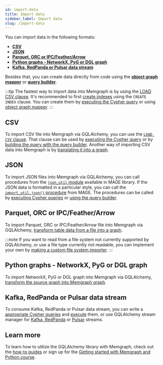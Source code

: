 ```yaml
---
id: import-data
title: Import data
sidebar_label: Import data
slug: /import-data
---
```


You can import data in the following formats:
- [**CSV**](#csv)
- [**JSON**](#json)
- [**Parquet, ORC or IPC/Feather/Arrow**](#parquet-orc-or-ipcfeatherarrow)
- [**Python graphs - NetworkX, PyG or DGL graph**](#python-graphs---networkx-pyg-or-dgl-graph)
- [**Kafka, RedPanda or Pulsar data stream**](#kafka-redpanda-or-pulsar-data-stream)

Besides that, you can create data directly from code using the [**object graph mapper**](/gqlalchemy/how-to-guides/ogm) or [**query builder**](/gqlalchemy/how-to-guides/query-builder).


:::tip
The fastest way to import data into Memgraph is by using the [LOAD CSV clause](/memgraph/import-data/load-csv-clause). It's recommended to first [create indexes](/memgraph/next/how-to-guides/indexes) using the `CREATE INDEX` clause. You can create them by [executing the Cypher query](/memgraph/connect-to-memgraph/drivers/python) or using [object graph mapper](/gqlalchemy/how-to-guides/ogm#create-indexes).
:::

## CSV

To import CSV file into Memgraph via GQLAlchemy, you can use the [`LOAD CSV` clause](/memgraph/import-data/load-csv-clause). That clause can be used by [executing the Cypher query](/memgraph/connect-to-memgraph/drivers/python) or by [building the query with the query builder](/gqlalchemy/how-to-guides/query-builder#load-csv-file). Another way of importing CSV data into Memgraph is by [translating it into a graph](/gqlalchemy/how-to-guides/table-to-graph-importer).

## JSON

To import JSON files into Memgraph via GQLAlchemy, you can call procedures from the [`json_util` module](/mage/query-modules/python/json-util) available in MAGE library. If the JSON data is formatted in a particular style, you can call the [`import_util.json()` procedure](/mage/query-modules/python/import-util#jsonpath) from MAGE. The procedures can be called by [executing Cypher queries](/memgraph/connect-to-memgraph/drivers/python) or [using the query builder](/gqlalchemy/how-to-guides/query-builder#call-procedures).


## Parquet, ORC or IPC/Feather/Arrow 

To import Parquet, ORC or IPC/Feather/Arrow file into Memgraph via GQLAlchemy, [transform table data from a file into a graph](/gqlalchemy/how-to-guides/table-to-graph-importer). 

:::note
If you want to read from a file system not currently supported by GQLAlchemy, or use a file type currently not readable, you can implement your own by [making a custom file system importer](/gqlalchemy/how-to-guides/custom-file-system-importer).
:::


## Python graphs - NetworkX, PyG or DGL graph

To import NetworkX, PyG or DGL graph into Memgraph via GQLAlchemy, [transform the source graph into Memgraph graph](/gqlalchemy/how-to-guides/import-python-graphs).

## Kafka, RedPanda or Pulsar data stream

To consume Kafka, RedPanda or Pulsar data stream, you can write a [appropriate Cypher queries](/memgraph/import-data/data-streams/manage-streams) and [execute](/memgraph/connect-to-memgraph/drivers/python) them, or use GQLAlchemy stream manager for [Kafka, RedPanda](/gqlalchemy/how-to-guides/streams/manage-kafka-streams) or [Pulsar](/gqlalchemy/how-to-guides/streams/manage-pulsar-streams) streams.


## Learn more

To learn how to utilize the GQLAlchemy library with Memgraph, check out the [how-to guides](/gqlalchemy/how-to-guides) or sign up for the [Getting started with Memgraph and Python course](https://app.livestorm.co/memgraph/getting-started-with-memgraph-and-python-on-demand).


